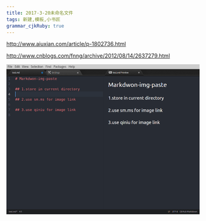 ```yaml
---
title: 2017-3-20未命名文件
tags: 新建,模板,小书匠
grammar_cjkRuby: true
---
```



http://www.aiuxian.com/article/p-1802736.html

http://www.cnblogs.com/fnng/archive/2012/08/14/2637279.html


![ssssdfdfdsfds](assets/markdown-img-paste-20180329101103835.png)
